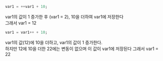```Dart
var1 = ++var1 + 10;
```
  
var1의 값이 1 증가한 후 (var1 = 2), 10을 더하여 var1에 저장한다  
그래서 var1 = 12  

```Dart
var1 = var1++ + 10;
```
var1의 값(12)에 10을 더하고, var1의 값이 1 증가한다.  
하지만 12에 10을 더한 22에는 변동이 없으며 이 값이 var1에 저장된다
그래서 var1 = 22
